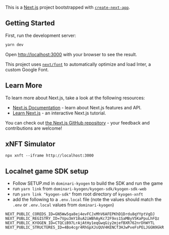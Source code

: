 This is a [Next.js](https://nextjs.org/) project bootstrapped with [`create-next-app`](https://github.com/vercel/next.js/tree/canary/packages/create-next-app).

## Getting Started

First, run the development server:

```bash
yarn dev
```

Open [http://localhost:3000](http://localhost:3000) with your browser to see the result.

This project uses [`next/font`](https://nextjs.org/docs/basic-features/font-optimization) to automatically optimize and load Inter, a custom Google Font.

## Learn More

To learn more about Next.js, take a look at the following resources:

- [Next.js Documentation](https://nextjs.org/docs) - learn about Next.js features and API.
- [Learn Next.js](https://nextjs.org/learn) - an interactive Next.js tutorial.

You can check out [the Next.js GitHub repository](https://github.com/vercel/next.js/) - your feedback and contributions are welcome!

## xNFT Simulator

`npx xnft --iframe http://localhost:3000`

## Localnet game SDK setup

- Follow SETUP.md in `dominari-kyogen` to build the SDK and run the game
- run `yarn link` from `dominari-kyogen/kyogen-sdk/kyogen-sdk-web`
- run `yarn link "kyogen-sdk"` from root directory of `kyogen-xnft`
- add the following to a `.env.local` file (note the values should match the `.env` or `.env.local` values from `dominari-kyogen`)

```
NEXT_PUBLIC_COREDS_ID=GN5Ww5qa8ej4evFCJxMhV6AFEPKhD1Drdu8qYYptVgDJ
NEXT_PUBLIC_REGISTRY_ID=7Vpu3mY18uA2iWBhAyKc72F9xs1SaMByV5KaPpuLhFQz
NEXT_PUBLIC_KYOGEN_ID=CTQCiB97LrAjAtHy1eqGwqGiy2mjefBXR762nrDhWYTL
NEXT_PUBLIC_STRUCTURES_ID=4Bo4cgr4RhGpXJsQUV4KENCf3HJwPveFsPELJGGN9GkR
```
